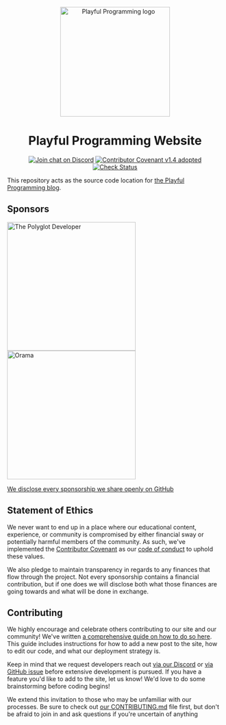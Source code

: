 <p align="center">
    <img alt="Playful Programming logo" width="256" src="./src/assets/playfulprogramming_logo_512.png"/>
</p>
<h1 align="center">
  Playful Programming Website
</h1>
<div align="center">

[![Join chat on Discord](https://badgen.net/badge/discord/join%20chat/7289DA?icon=discord)](https://discord.gg/FMcvc6T)
[![Contributor Covenant v1.4 adopted](https://badgen.net/badge/Contributor%20Covenant/v1.4%20adopted/ff69b4)](CODE_OF_CONDUCT.md)
[![Check Status](https://badgen.net/github/checks/playfulprogramming/playfulprogramming/?icon=github)](https://github.com/playfulprogramming/playfulprogramming/actions)

</div>

This repository acts as the source code location for [the Playful Programming blog](https://playfulprogramming.com).

## Sponsors

<a href="https://www.thepolyglotdeveloper.com/" target="_blank" rel="noopener noreferrer sponsored"><img alt="The Polyglot Developer" src="https://playfulprogramming.com/sponsors/the-polyglot-developer.svg" width="300"/></a>
<a href="https://orama.com/" target="_blank" rel="noopener noreferrer sponsored"><img alt="Orama" src="https://playfulprogramming.com/sponsors/orama.svg" width="300"/></a>

[We disclose every sponsorship we share openly on GitHub](https://github.com/playfulprogramming/playfulprogramming/issues?q=is%3Aissue+label%3Adisclosure+is%3Aclosed)

## Statement of Ethics

We never want to end up in a place where our educational content, experience,
or community is compromised by either financial sway or potentially harmful
members of the community. As such, we've implemented the
[Contributor Covenant](https://www.contributor-covenant.org/)
as our [code of conduct](CODE_OF_CONDUCT.md) to uphold these values.

We also pledge to maintain transparency in regards to any finances that flow
through the project. Not every sponsorship contains a financial contribution,
but if one does we will disclose both what those finances
are going towards and what will be done in exchange.

## Contributing

We highly encourage and celebrate others contributing to our site and our community! We've written [a comprehensive guide on how to do so here](./CONTRIBUTING.md). This guide includes instructions for how to add a new post to the site, how to edit our code, and what our deployment strategy is.

Keep in mind that we request developers reach out [via our Discord](https://discord.gg/FMcvc6T) or [via GitHub issue](https://github.com/playfulprogramming/playfulprogramming/issues/new) before extensive development is pursued. If you have a feature you'd like to add to the site, let us know! We'd love to do some brainstorming before coding begins!

We extend this invitation to those who may be unfamiliar with our processes. Be sure to check out [our CONTRIBUTING.md](./CONTRIBUTING.md) file first, but don't be afraid to join in and ask questions if you're uncertain of anything

